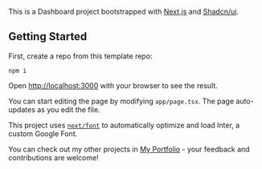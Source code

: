 This is a Dashboard project bootstrapped with [Next.js](https://nextjs.org/) and [Shadcn/ui](https://ui.shadcn.com/).

## Getting Started

First, create a repo from this template repo:

```
npm i
```

Open [http://localhost:3000](http://localhost:3000) with your browser to see the result.

You can start editing the page by modifying `app/page.tsx`. The page auto-updates as you edit the file.

This project uses [`next/font`](https://nextjs.org/docs/basic-features/font-optimization) to automatically optimize and load Inter, a custom Google Font.

You can check out my other projects in [My Portfolio](https://leenard.tech) - your feedback and contributions are welcome!
